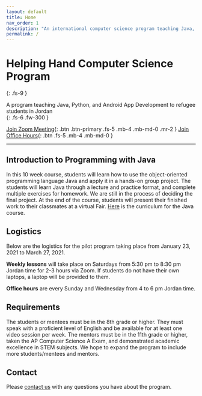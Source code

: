 ```yaml
---
layout: default
title: Home
nav_order: 1
description: "An international computer science program teaching Java, Python, and Android App Develop to refugee students in Jordan run by Helping Hand for Relief & Development (HHRD)."
permalink: /
---
```


# Helping Hand Computer Science Program
{: .fs-9 }

A program teaching Java, Python, and Android App Development to refugee students in Jordan<br>
{: .fs-6 .fw-300 }

[Join Zoom Meeting](https://us02web.zoom.us/j/87696875752?pwd=RTR1QU5DSFNKanpxNlJRVlR6dGYydz09){: .btn .btn-primary .fs-5 .mb-4 .mb-md-0 .mr-2 } [Join Office Hours](https://mit.zoom.us/j/96970938069){: .btn .fs-5 .mb-4 .mb-md-0 }

---

## Introduction to Programming with Java

In this 10 week course, students will learn how to use the object-oriented programming language Java and apply it in a hands-on group project. The students will learn Java through a lecture and practice format, and complete multiple exercises for homework. We are still in the process of deciding the final project. At the end of the course, students will present their finished work to their classmates at a virtual Fair. [Here](https://docs.google.com/document/d/15dzZFY-YwrDuhJfZL7RTMdi3OQg7TImaoDz-PdbCuxg/edit?usp=sharing) is the curriculum for the Java course.

## Logistics

Below are the logistics for the pilot program taking place from January 23, 2021 to March 27, 2021.

**Weekly lessons** will take place on Saturdays from 5:30 pm to 8:30 pm Jordan time for 2-3 hours via Zoom. If students do not have their own laptops, a laptop will be provided to them. 

**Office hours** are every Sunday and Wednesday from 4 to 6 pm Jordan time.

## Requirements

The students or mentees must be in the 8th grade or higher. They must speak with a proficient level of English and be available for at least one video session per week. The mentors must be in the 11th grade or higher, taken the AP Computer Science A Exam, and demonstrated academic excellence in STEM subjects. We hope to expand the program to include more students/mentees and mentors.

## Contact

Please [contact us](mailto:hhrd.compsci@gmail.com) with any questions you have about the program.